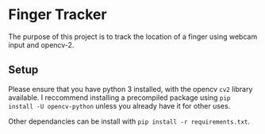 # Finger Tracker

The purpose of this project is to track the location of a finger using webcam input and opencv-2.


## Setup

Please ensure that you have python 3 installed, with the opencv `cv2` library available. I reccommend installing a precompiled package using `pip install -U opencv-python` unless you already have it for other uses.

Other dependancies can be install with `pip install -r requirements.txt`.
